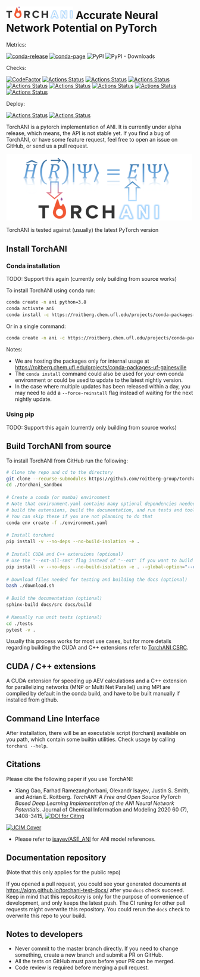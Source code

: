 # <img src=https://raw.githubusercontent.com/aiqm/torchani/master/logo1.png width=180/>  Accurate Neural Network Potential on PyTorch

Metrics:

[![conda-release](https://github.com/roitberg-group/torchani_sandbox/actions/workflows/conda-release.yml/badge.svg)](https://github.com/roitberg-group/torchani_sandbox/actions/workflows/conda-release.yml)
[![conda-page](https://img.shields.io/badge/conda--package-page-blue)](https://roitberg.chem.ufl.edu/projects/conda-packages-uf-gainesville)
![PyPI](https://img.shields.io/pypi/v/torchani.svg)
![PyPI - Downloads](https://img.shields.io/pypi/dm/torchani.svg)

Checks:

[![CodeFactor](https://www.codefactor.io/repository/github/aiqm/torchani/badge/master)](https://www.codefactor.io/repository/github/aiqm/torchani/overview/master)
[![Actions Status](https://github.com/roitberg-group/torchani_sandbox/workflows/flake8/badge.svg)](https://github.com/roitberg-group/torchani_sandbox/actions)
[![Actions Status](https://github.com/roitberg-group/torchani_sandbox/workflows/clang-format/badge.svg)](https://github.com/roitberg-group/torchani_sandbox/actions)
[![Actions Status](https://github.com/roitberg-group/torchani_sandbox/workflows/mypy/badge.svg)](https://github.com/roitberg-group/torchani_sandbox/actions)
[![Actions Status](https://github.com/roitberg-group/torchani_sandbox/workflows/unittests/badge.svg)](https://github.com/roitberg-group/torchani_sandbox/actions)
[![Actions Status](https://github.com/roitberg-group/torchani_sandbox/actions/workflows/build-docker.yml/badge.svg)](https://github.com/roitberg-group/torchani_sandbox/actions/workflows/build-docker.yml)
[![Actions Status](https://github.com/aiqm/torchani/workflows/docs/badge.svg)](https://github.com/aiqm/torchani/actions)
[![Actions Status](https://github.com/aiqm/torchani/workflows/runnable-submodules/badge.svg)](https://github.com/aiqm/torchani/actions)
[![Actions Status](https://github.com/roitberg-group/torchani_sandbox/workflows/tools/badge.svg)](https://github.com/roitberg-group/torchani_sandbox/actions)

Deploy:

[![Actions Status](https://github.com/aiqm/torchani/workflows/deploy-docs/badge.svg)](https://github.com/aiqm/torchani/actions)
[![Actions Status](https://github.com/aiqm/torchani/workflows/deploy-pypi/badge.svg)](https://github.com/aiqm/torchani/actions)

TorchANI is a pytorch implementation of ANI. It is currently under alpha
release, which means, the API is not stable yet. If you find a bug of TorchANI,
or have some feature request, feel free to open an issue on GitHub, or send us
a pull request.

<img src=https://raw.githubusercontent.com/aiqm/torchani/master/logo2.png width=500/>

TorchANI is tested against (usually) the latest PyTorch version

## Install TorchANI

### Conda installation

TODO: Support this again (currently only building from source works)

To install TorchANI using conda run:

```bash
conda create -n ani python=3.8
conda activate ani
conda install -c https://roitberg.chem.ufl.edu/projects/conda-packages-uf-gainesville -c pytorch -c nvidia -c defaults -c conda-forge sandbox
```

Or in a single command:

```bash
conda create -n ani -c https://roitberg.chem.ufl.edu/projects/conda-packages-uf-gainesville -c pytorch -c nvidia -c defaults -c conda-forge sandbox python=3.8
```

Notes:

- We are hosting the packages only for internal usage at
  https://roitberg.chem.ufl.edu/projects/conda-packages-uf-gainesville
- The `conda install` command could also be used for your own conda environment
  or could be used to update to the latest nightly version.
- In the case where multiple updates has been released within a day, you may
  need to add a `--force-reinstall` flag instead of waiting for the next
  nightly update.

### Using pip

TODO: Support this again (currently only building from source works)

## Build TorchANI from source

To install TorchANI from GitHub run the following:

```bash
# Clone the repo and cd to the directory
git clone --recurse-submodules https://github.com/roitberg-group/torchani_sandbox.git
cd ./torchani_sandbox

# Create a conda (or mamba) environment
# Note that environment.yaml contains many optional dependencies needed to
# build the extensions, build the documentation, and run tests and tools
# You can skip these if you are not planning to do that
conda env create -f ./environment.yaml

# Install torchani
pip install -v --no-deps --no-build-isolation -e .

# Install CUDA and C++ extensions (optional)
# Use the "--ext-all-sms" flag instead of "--ext" if you want to build for all GPUs
pip install -v --no-deps --no-build-isolation -e . --global-option="--ext"

# Download files needed for testing and building the docs (optional)
bash ./download.sh

# Build the documentation (optional)
sphinx-build docs/src docs/build

# Manually run unit tests (optional)
cd ./tests
pytest -v .
```

Usually this process works for most use cases, but for more details regarding
building the CUDA and C++ extensions refer to [TorchANI CSRC](torchani/csrc).

## CUDA / C++ extensions

A CUDA extension for speeding up AEV calculations and a C++ extension for
parallelizing networks (MNP or Multi Net Parallel) using MPI are compiled by
default in the conda build, and have to be built manually if installed from
github.

## Command Line Interface

After installation, there will be an executable script (torchani) available on
you path, which contain some builtin utilities. Check usage by calling
``torchani --help``.

## Citations

Please cite the following paper if you use TorchANI:

- Xiang Gao, Farhad Ramezanghorbani, Olexandr Isayev, Justin S. Smith, and
  Adrian E. Roitberg. *TorchANI: A Free and Open Source PyTorch Based Deep
  Learning Implementation of the ANI Neural Network Potentials*. Journal of
  Chemical Information and Modeling 2020 60 (7), 3408-3415,
  [![DOI for Citing](https://img.shields.io/badge/DOI-10.1021%2Facs.jcim.0c00451-green.svg)](https://doi.org/10.1021/acs.jcim.0c00451)

[![JCIM Cover](https://pubs.acs.org/na101/home/literatum/publisher/achs/journals/content/jcisd8/2020/jcisd8.2020.60.issue-7/jcisd8.2020.60.issue-7/20200727/jcisd8.2020.60.issue-7.largecover.jpg)](https://pubs.acs.org/toc/jcisd8/60/7)

- Please refer to [isayev/ASE_ANI](https://github.com/isayev/ASE_ANI) for ANI
  model references.

## Documentation repository

(Note that this only applies for the public repo)

If you opened a pull request, you could see your generated documents at
https://aiqm.github.io/torchani-test-docs/ after you `docs` check succeed. Keep
in mind that this repository is only for the purpose of convenience of
development, and only keeps the latest push. The CI runing for other pull
requests might overwrite this repository. You could rerun the `docs` check to
overwrite this repo to your build.

## Notes to developers

- Never commit to the master branch directly. If you need to change something,
  create a new branch and submit a PR on GitHub.
- All the tests on GitHub must pass before your PR can be merged.
- Code review is required before merging a pull request.
